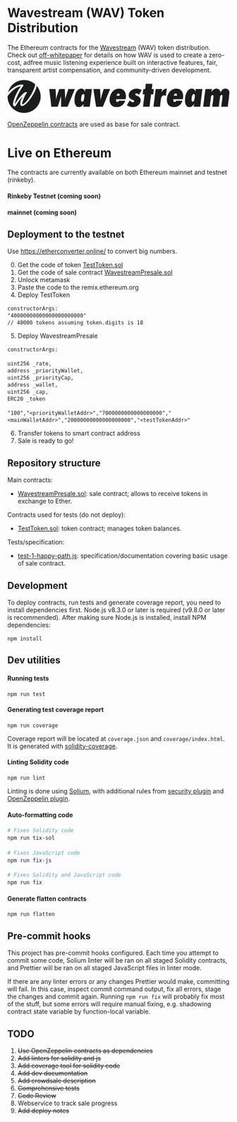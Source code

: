 # Wavestream (WAV) Token Distribution

The Ethereum contracts for the [Wavestream](https://wavestream.io/) (WAV) token
distribution. Check out [off-whitepaper](https://wavestream.io/whitepaper/) for details on how WAV is used to create a zero-cost, adfree music listening experience built on interactive features, fair, transparent artist compensation, and community-driven development.

![wavestream](wavestream.png)

[OpenZeppelin contracts](https://github.com/OpenZeppelin/zeppelin-solidity/tree/master/contracts) are used as base for sale contract.


# Live on Ethereum

The contracts are currently available on both Ethereum mainnet and testnet (rinkeby).

#### Rinkeby Testnet (coming soon)

#### mainnet (coming soon)

## Deployment to the testnet

Use https://etherconverter.online/ to convert big numbers.

0. Get the code of token [TestToken.sol](flat/TestToken.sol)
1. Get the code of sale contract [WavestreamPresale.sol](flat/WavestreamPresale.sol)
2. Unlock metamask
3. Paste the code to the remix.ethereum.org
4. Deploy TestToken
```
constructorArgs:
"40000000000000000000000"
// 40000 tokens assuming token.digits is 18
```
5. Deploy WavestreamPresale
```
constructorArgs:

uint256 _rate,
address _priorityWallet,
uint256 _priorityCap,
address _wallet,
uint256 _cap,
ERC20 _token

"100","<priorityWalletAddr>","7000000000000000000","<mainWalletAddr>","20000000000000000000","<testTokenAddr>"
```
6. Transfer tokens to smart contract address
7. Sale is ready to go!


## Repository structure

Main contracts:

* [WavestreamPresale.sol](contracts/WavestreamPresale.sol): sale contract; allows to receive tokens in exchange to Ether.

Contracts used for tests (do not deploy):

* [TestToken.sol](contracts/TestToken.sol): token contract; manages token balances.

Tests/specification:

* [test-1-happy-path.js](test/test-1-happy-path.js): specification/documentation covering basic usage of sale contract.


## Development

To deploy contracts, run tests and generate coverage report, you need to install dependencies first. Node.js v8.3.0 or later is required (v9.8.0 or later is recommended). After making sure Node.js is installed, install NPM dependencies:

```
npm install
```


## Dev utilities

#### Running tests

```
npm run test
```

#### Generating test coverage report

```
npm run coverage
```

Coverage report will be located at `coverage.json` and `coverage/index.html`. It is generated with [solidity-coverage](https://github.com/sc-forks/solidity-coverage).

#### Linting Solidity code

```
npm run lint
```

Linting is done using [Solium](https://github.com/duaraghav8/Solium), with additional rules from [security plugin](https://github.com/duaraghav8/solium-plugin-security) and [OpenZeppelin plugin](https://github.com/OpenZeppelin/solium-plugin-zeppelin).

#### Auto-formatting code

```sh
# Fixes Solidity code
npm run tix-sol

# Fixes JavaScript code
npm run fix-js

# Fixes Solidity and JavaScript code
npm run fix
```

#### Generate flatten contracts

```
npm run flatten
```


## Pre-commit hooks

This project has pre-commit hooks configured. Each time you attempt to commit some code, Solium linter will be ran on all staged Solidity contracts, and Prettier will be ran on all staged JavaScript files in linter mode.

If there are any linter errors or any changes Prettier would make, committing will fail. In this case, inspect commit command output, fix all errors, stage the changes and commit again. Running `npm run fix` will probably fix most of the stuff, but some errors will require manual fixing, e.g. shadowing contract state variable by function-local variable.


## TODO

1. ~~Use OpenZeppelin contracts as dependencies~~
2. ~~Add linters for solidity and js~~
3. ~~Add coverage tool for solidity code~~
4. ~~Add dev documentation~~
5. ~~Add crowdsale description~~
6. ~~Comprehensive tests~~
7. ~~Code Review~~
8. Webservice to track sale progress
9. ~~Add deploy notes~~
